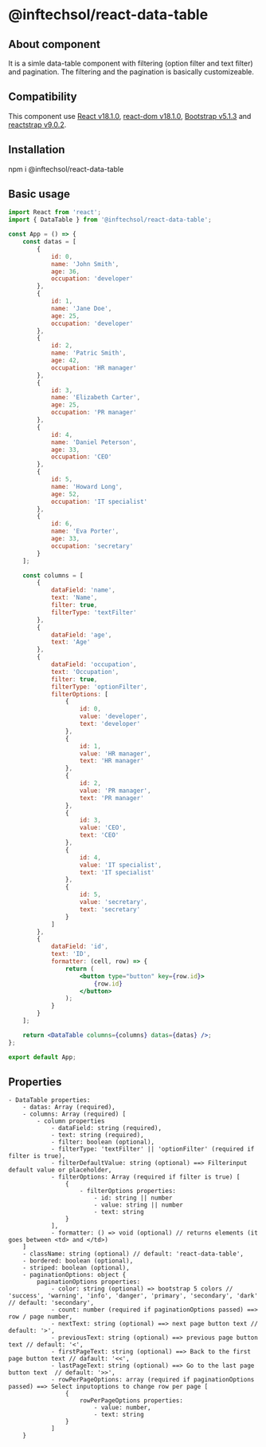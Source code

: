 # @inftechsol/react-data-table

## About component

It is a simle data-table component with filtering (option filter and text filter) and pagination. The filtering and the pagination is basically customizeable.

## Compatibility

This component use [React v18.1.0](https://www.npmjs.com/package/react 'React v18.1.0'), [react-dom v18.1.0](https://www.npmjs.com/package/react-dom 'React DOM v18.1.0'),
[Bootstrap v5.1.3](https://www.npmjs.com/package/bootstrap 'Bootstrap v5.1.3') and [reactstrap v9.0.2](https://www.npmjs.com/package/reactstrap 'Reactstrap v9.0.2').

## Installation

npm i @inftechsol/react-data-table

## Basic usage

```jsx
import React from 'react';
import { DataTable } from '@inftechsol/react-data-table';

const App = () => {
    const datas = [
        {
            id: 0,
            name: 'John Smith',
            age: 36,
            occupation: 'developer'
        },
        {
            id: 1,
            name: 'Jane Doe',
            age: 25,
            occupation: 'developer'
        },
        {
            id: 2,
            name: 'Patric Smith',
            age: 42,
            occupation: 'HR manager'
        },
        {
            id: 3,
            name: 'Elizabeth Carter',
            age: 25,
            occupation: 'PR manager'
        },
        {
            id: 4,
            name: 'Daniel Peterson',
            age: 33,
            occupation: 'CEO'
        },
        {
            id: 5,
            name: 'Howard Long',
            age: 52,
            occupation: 'IT specialist'
        },
        {
            id: 6,
            name: 'Eva Porter',
            age: 33,
            occupation: 'secretary'
        }
    ];

    const columns = [
        {
            dataField: 'name',
            text: 'Name',
            filter: true,
            filterType: 'textFilter'
        },
        {
            dataField: 'age',
            text: 'Age'
        },
        {
            dataField: 'occupation',
            text: 'Occupation',
            filter: true,
            filterType: 'optionFilter',
            filterOptions: [
                {
                    id: 0,
                    value: 'developer',
                    text: 'developer'
                },
                {
                    id: 1,
                    value: 'HR manager',
                    text: 'HR manager'
                },
                {
                    id: 2,
                    value: 'PR manager',
                    text: 'PR manager'
                },
                {
                    id: 3,
                    value: 'CEO',
                    text: 'CEO'
                },
                {
                    id: 4,
                    value: 'IT specialist',
                    text: 'IT specialist'
                },
                {
                    id: 5,
                    value: 'secretary',
                    text: 'secretary'
                }
            ]
        },
        {
            dataField: 'id',
            text: 'ID',
            formatter: (cell, row) => {
                return (
                    <button type="button" key={row.id}>
                        {row.id}
                    </button>
                );
            }
        }
    ];

    return <DataTable columns={columns} datas={datas} />;
};

export default App;
```

## Properties

    - DataTable properties:
        - datas: Array (required),
        - columns: Array (required) [
            - column properties
                - dataField: string (required),
                - text: string (required),
                - filter: boolean (optional),
                - filterType: 'textFilter' || 'optionFilter' (required if filter is true),
                - filterDefaultValue: string (optional) ==> Filterinput default value or placeholder,
                - filterOptions: Array (required if filter is true) [
                    {
                        - filterOptions properties:
                            - id: string || number
                            - value: string || number
                            - text: string
                    }
                ],
                - formatter: () => void (optional) // returns elements (it goes between <td> and </td>)
        ]
        - className: string (optional) // default: 'react-data-table',
        - bordered: boolean (optional),
        - striped: boolean (optional),
        - paginationOptions: object {
            paginationOptions properties:
                - color: string (optional) => bootstrap 5 colors // 'success', 'warning', 'info', 'danger', 'primary', 'secondary', 'dark' // default: 'secondary',
                - count: number (required if paginationOptions passed) ==> row / page number,
                - nextText: string (optional) ==> next page button text // default: '>',
                - previousText: string (optional) ==> previous page button text // default: '<',
                - firstPageText: string (optional) ==> Back to the first page button text // dafault: '<<',
                - lastPageText: string (optional) ==> Go to the last page button text  // default: '>>',
                - rowPerPageOptions: array (required if paginationOptions passed) ==> Select inputoptions to change row per page [
                    {
                        rowPerPageOptions properties:
                            - value: number,
                            - text: string
                    }
                ]
        }
